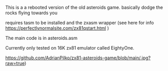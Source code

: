 This is a a rebooted version of the old asteroids game. basically dodge the rocks flying towards you
 
requires tasm to be installed and the zxasm wrapper (see here for info https://perfectlynormalsite.com/zx81qstart.html )

The main code is in asteroids.asm

Currently only tested on 16K zx81 emulator called EightyOne.

https://github.com/AdrianPilko/zx81-asteroids-game/blob/main/.jpg?raw=true)
